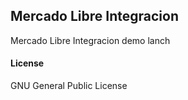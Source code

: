 ## Mercado Libre Integracion

Mercado Libre Integracion demo lanch

#### License

GNU General Public License